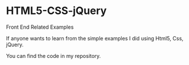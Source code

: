 # HTML5-CSS-jQuery
Front End Related Examples

If anyone wants to learn from the simple examples I did using Html5, Css, jQuery.

You can find the code in my repository.
